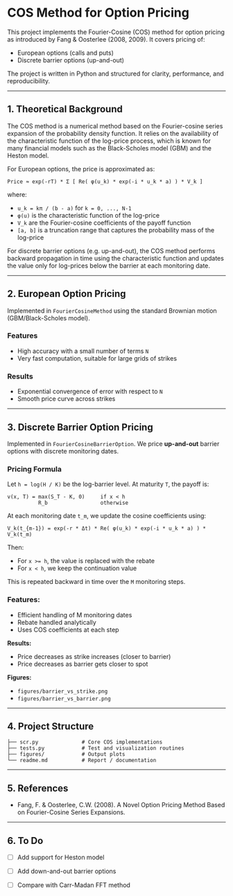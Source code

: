 # COS Method for Option Pricing

This project implements the Fourier-Cosine (COS) method for option pricing as introduced by Fang & Oosterlee (2008, 2009). It covers pricing of:

- European options (calls and puts)
- Discrete barrier options (up-and-out)

The project is written in Python and structured for clarity, performance, and reproducibility.

---

## 1. Theoretical Background

The COS method is a numerical method based on the Fourier-cosine series expansion of the probability density function. It relies on the availability of the characteristic function of the log-price process, which is known for many financial models such as the Black-Scholes model (GBM) and the Heston model.

For European options, the price is approximated as:

```
Price ≈ exp(-rT) * Σ [ Re( φ(u_k) * exp(-i * u_k * a) ) * V_k ]
```

where:
- `u_k = kπ / (b - a)` for `k = 0, ..., N-1`
- `φ(u)` is the characteristic function of the log-price
- `V_k` are the Fourier-cosine coefficients of the payoff function
- `[a, b]` is a truncation range that captures the probability mass of the log-price

For discrete barrier options (e.g. up-and-out), the COS method performs backward propagation in time using the characteristic function and updates the value only for log-prices below the barrier at each monitoring date.

---

## 2. European Option Pricing

Implemented in `FourierCosineMethod` using the standard Brownian motion (GBM/Black-Scholes model).

### Features
- High accuracy with a small number of terms `N`
- Very fast computation, suitable for large grids of strikes

### Results
- Exponential convergence of error with respect to `N`
- Smooth price curve across strikes

---

## 3. Discrete Barrier Option Pricing

Implemented in `FourierCosineBarrierOption`. We price **up-and-out** barrier options with discrete monitoring dates.

### Pricing Formula


Let `h = log(H / K)` be the log-barrier level. At maturity `T`, the payoff is:

    v(x, T) = max(S_T - K, 0)     if x < h
              R_b                 otherwise

At each monitoring date `t_m`, we update the cosine coefficients using:

    V_k(t_{m-1}) = exp(-r * Δt) * Re( φ(u_k) * exp(-i * u_k * a) ) * V_k(t_m)

Then:

- For `x >= h`, the value is replaced with the rebate
- For `x < h`, we keep the continuation value

This is repeated backward in time over the `M` monitoring steps.

### Features:
- Efficient handling of M monitoring dates
- Rebate handled analytically
- Uses COS coefficients at each step

**Results:**
- Price decreases as strike increases (closer to barrier)
- Price decreases as barrier gets closer to spot

**Figures:**
- `figures/barrier_vs_strike.png`
- `figures/barrier_vs_barrier.png`

---

## 4. Project Structure

```
├── scr.py              # Core COS implementations
├── tests.py            # Test and visualization routines
├── figures/            # Output plots
└── readme.md           # Report / documentation
```

---

## 5. References

- Fang, F. & Oosterlee, C.W. (2008). A Novel Option Pricing Method Based on Fourier-Cosine Series Expansions.

---

## 6. To Do

- [ ] Add support for Heston model
- [ ] Add down-and-out barrier options
- [ ] Compare with Carr-Madan FFT method


